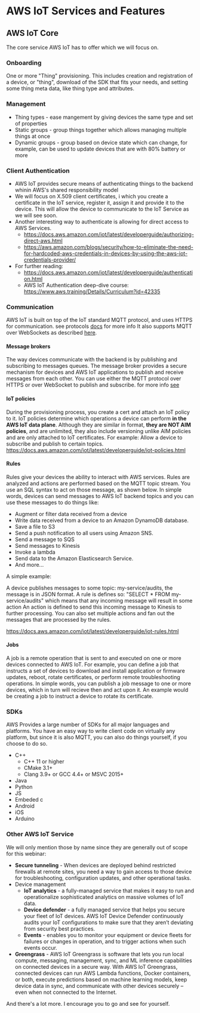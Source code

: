 # AWS IoT Services and Features

## AWS IoT Core
The core service AWS IoT has to offer which we will focus on.

### Onboarding
One or more "Thing" provisioning. This includes creation and registration of a device, or "thing", download of the SDK that fits your needs, and setting some thing meta data, like thing type and attributes.

### Management
* Thing types - ease mangement by giving devices the same type and set of properties 
* Static groups - group things together which allows managing multiple things at once
* Dynamic groups - group based on device state which can change, for example, can be used to update devices that are with 80% battery or more

### Client Authentication
* AWS IoT provides secure means of authenticating things to the backend whinin AWS's shared responsibility model
* We will focus on X.509 client certificates, i which you create a certificate in the IoT service, register it, assign it and provide it to the device.
  This will allow the device to communicate to the IoT Service as we will see soon.
* Another interesting way to authenticate is allowing for direct access to AWS Services.
  * https://docs.aws.amazon.com/iot/latest/developerguide/authorizing-direct-aws.html
  * https://aws.amazon.com/blogs/security/how-to-eliminate-the-need-for-hardcoded-aws-credentials-in-devices-by-using-the-aws-iot-credentials-provider/
* For further reading:
  * https://docs.aws.amazon.com/iot/latest/developerguide/authentication.html
  * AWS IoT Authentication deep-dive course: https://www.aws.training/Details/Curriculum?id=42335

### Communication
AWS IoT is built on top of the IoT standard MQTT protocol, and uses HTTPS for communication.
see protocols [docs](https://docs.aws.amazon.com/iot/latest/developerguide/protocols.html) for more info 
It also supports MQTT over WebSockets as described [here](https://docs.aws.amazon.com/iot/latest/developerguide/mqtt-ws.html).

#### Message brokers
The way devices communicate with the backend is by publishing and subscribing to messages queues.
The message broker provides a secure mechanism for devices and AWS IoT applications to publish and receive messages from each other. You can use either the MQTT protocol over HTTPS or over WebSocket to publish and subscribe.
for more info [see](https://docs.aws.amazon.com/iot/latest/developerguide/iot-message-broker.html)

#### IoT policies
During the provisioning process, you create a cert and attach an IoT policy to it. IoT policies determine which operations a device can perform **in the AWS IoT data plane**.
Although they are similar in format, **they are NOT AIM policies**, and are unlimited, they also include versioning unlike AIM policies and are only attached to IoT certificates.
For example: Allow a device to subscribe and publish to certain topics.
https://docs.aws.amazon.com/iot/latest/developerguide/iot-policies.html

#### Rules 
Rules give your devices the ability to interact with AWS services. Rules are analyzed and actions are performed based on the MQTT topic stream. 
You use an SQL syntax to act on those message, as shown below.
In simple words, devices can send messages to AWS IoT backend topics and you can use these messages to do things like: 

* Augment or filter data received from a device
* Write data received from a device to an Amazon DynamoDB database.
* Save a file to S3 
* Send a push notification to all users using Amazon SNS.
* Send a message to SQS
* Send messages to Kinesis
* Invoke a lambda
* Send data to the Amazon Elasticsearch Service.
* And more...

A simple example:

A device publishes messages to some topic: my-service/audits, the message is in JSON format.
A rule is defines so: "SELECT * FROM my-service/audits" which means that any incoming message will result in some action
An action is defined to send this incoming message to Kinesis to further processing.
You can also set multiple actions and fan out the messages that are processed by the rules.

https://docs.aws.amazon.com/iot/latest/developerguide/iot-rules.html


#### Jobs
A job is a remote operation that is sent to and executed on one or more devices connected to AWS IoT. For example, you can define a job that instructs a set of devices to download and install application or firmware updates, reboot, rotate certificates, or perform remote troubleshooting operations.
In simple words, you can publish a job message to one or more devices, which in turn will recieve then and act upon it. 
An example would be creating a job to instruct a device to rotate its certificate.


### SDKs

AWS Provides a large number of SDKs for all major languages and platforms. 
You have an easy way to write client code on virtually any platform, but since it is also MQTT, you can also do things yourself, if you choose to do so.

* C++
  * C++ 11 or higher
  * CMake 3.1+
  * Clang 3.9+ or GCC 4.4+ or MSVC 2015+
* Java
* Python
* JS
* Embeded c
* Android
* iOS
* Arduino 

### Other AWS IoT Service

We will only mention those by name since they are generally out of scope for this webinar:

* **Secure tunneling** - When devices are deployed behind restricted firewalls at remote sites, you need a way to gain access to those device for troubleshooting, configuration updates, and other operational tasks.
* Device management
  * **IoT analytics** - a fully-managed service that makes it easy to run and operationalize sophisticated analytics on massive volumes of IoT data.
  * **Device defender** - a fully managed service that helps you secure your fleet of IoT devices. AWS IoT Device Defender continuously audits your IoT configurations to make sure that they aren’t deviating from security best practices.
  * **Events** - enables you to monitor your equipment or device fleets for failures or changes in operation, and to trigger actions when such events occur. 
* **Greengrass** - AWS IoT Greengrass is software that lets you run local compute, messaging, management, sync, and ML inference capabilities on connected devices in a secure way. With AWS IoT Greengrass, connected devices can run AWS Lambda functions, Docker containers, or both, execute predictions based on machine learning models, keep device data in sync, and communicate with other devices securely – even when not connected to the Internet.

And there's a lot more. I encourage you to go and see for yourself.
